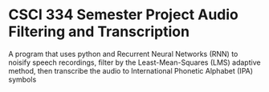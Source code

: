 # CSCI 334 Semester Project Audio Filtering and Transcription
 A program that uses python and Recurrent Neural Networks (RNN) to noisify speech recordings, filter by the Least-Mean-Squares (LMS) adaptive method, then transcribe the audio to International Phonetic Alphabet (IPA) symbols

